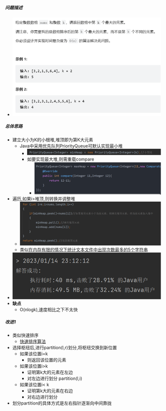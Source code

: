 ##### 问题描述
- ![](attachments/Pasted%20image%2020230114232123.png)
##### 总体思路
- 建立大小为K的小根堆,堆顶即为第K大元素
	- Java中采用优先队列PriorityQueue可默认实现最小堆
		- ![](attachments/Pasted%20image%2020230114232318.png)
		- 如要实现最大堆,则需重载compare
			- ![](attachments/Pasted%20image%2020230114232420.png)
- 遍历,如果i>堆顶,则转换并调整堆
	- ![](attachments/Pasted%20image%2020230114232448.png)
	- 类似[在内存有限的情况下统计文本文件中出现次数最多的5个字符串](../工作相关/在内存有限的情况下统计文本文件中出现次数最多的5个字符串.md)
- ![](attachments/Pasted%20image%2020230114232516.png)
- **缺点**
	- O(nlogk),速度相比之下不太快
##### 改进1
- 类似快速排序
	- [快速排序算法](../../考研/408/数据结构/快速排序算法.md)
- 选择枢纽后,进行partition(l,r)划分,将枢纽交换到新位置
	- 如果该位置i=k
		- 则返回该位置的元素
	- 如果该位置i>k
		- 证明第k大的元素在左边
		- 对左边进行划分 partition(l,i)
	- 如果该位置i< k
		- 证明第k大的元素在右边
		- 对右边进行划分
- 划分partition的具体方式是左右指针逐渐向中间靠拢